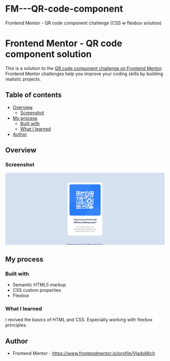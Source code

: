 # FM---QR-code-component
Frontend Mentor - QR code component challenge (CSS w flexbox solution)

# Frontend Mentor - QR code component solution

This is a solution to the [QR code component challenge on Frontend Mentor](https://www.frontendmentor.io/challenges/qr-code-component-iux_sIO_H). Frontend Mentor challenges help you improve your coding skills by building realistic projects. 

## Table of contents

- [Overview](#overview)
  - [Screenshot](#screenshot)
- [My process](#my-process)
  - [Built with](#built-with)
  - [What I learned](#what-i-learned)
- [Author](#author)

## Overview

### Screenshot

![](./screenshot.jpg)

## My process

### Built with

- Semantic HTML5 markup
- CSS custom properties
- Flexbox

### What I learned

I revived the basics of HTML and CSS. Especially working with flexbox principles.

## Author

- Frontend Mentor - https://www.frontendmentor.io/profile/VladoMich
